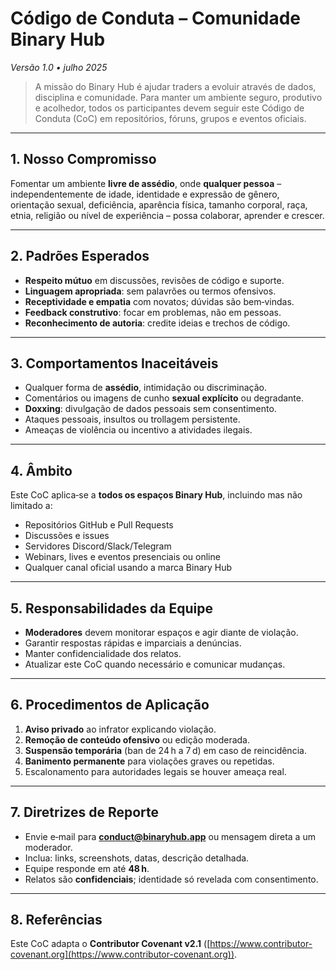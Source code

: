 # Código de Conduta – Comunidade Binary Hub

*Versão 1.0 • julho 2025*

> A missão do Binary Hub é ajudar traders a evoluir através de dados, disciplina e comunidade. Para manter um ambiente seguro, produtivo e acolhedor, todos os participantes devem seguir este Código de Conduta (CoC) em repositórios, fóruns, grupos e eventos oficiais.

---

## 1. Nosso Compromisso

Fomentar um ambiente **livre de assédio**, onde **qualquer pessoa** – independentemente de idade, identidade e expressão de gênero, orientação sexual, deficiência, aparência física, tamanho corporal, raça, etnia, religião ou nível de experiência – possa colaborar, aprender e crescer.

---

## 2. Padrões Esperados

* **Respeito mútuo** em discussões, revisões de código e suporte.
* **Linguagem apropriada**: sem palavrões ou termos ofensivos.
* **Receptividade e empatia** com novatos; dúvidas são bem‑vindas.
* **Feedback construtivo**: focar em problemas, não em pessoas.
* **Reconhecimento de autoria**: credite ideias e trechos de código.

---

## 3. Comportamentos Inaceitáveis

* Qualquer forma de **assédio**, intimidação ou discriminação.
* Comentários ou imagens de cunho **sexual explícito** ou degradante.
* **Doxxing**: divulgação de dados pessoais sem consentimento.
* Ataques pessoais, insultos ou trollagem persistente.
* Ameaças de violência ou incentivo a atividades ilegais.

---

## 4. Âmbito

Este CoC aplica‑se a **todos os espaços Binary Hub**, incluindo mas não limitado a:

* Repositórios GitHub e Pull Requests
* Discussões e issues
* Servidores Discord/Slack/Telegram
* Webinars, lives e eventos presenciais ou online
* Qualquer canal oficial usando a marca Binary Hub

---

## 5. Responsabilidades da Equipe

* **Moderadores** devem monitorar espaços e agir diante de violação.
* Garantir respostas rápidas e imparciais a denúncias.
* Manter confidencialidade dos relatos.
* Atualizar este CoC quando necessário e comunicar mudanças.

---

## 6. Procedimentos de Aplicação

1. **Aviso privado** ao infrator explicando violação.
2. **Remoção de conteúdo ofensivo** ou edição moderada.
3. **Suspensão temporária** (ban de 24 h a 7 d) em caso de reincidência.
4. **Banimento permanente** para violações graves ou repetidas.
5. Escalonamento para autoridades legais se houver ameaça real.

---

## 7. Diretrizes de Reporte

* Envie e‑mail para **[conduct@binaryhub.app](mailto:conduct@binaryhub.app)** ou mensagem direta a um moderador.
* Inclua: links, screenshots, datas, descrição detalhada.
* Equipe responde em até **48 h**.
* Relatos são **confidenciais**; identidade só revelada com consentimento.

---

## 8. Referências

Este CoC adapta o **Contributor Covenant v2.1** ([https://www.contributor-covenant.org](https://www.contributor-covenant.org)).
